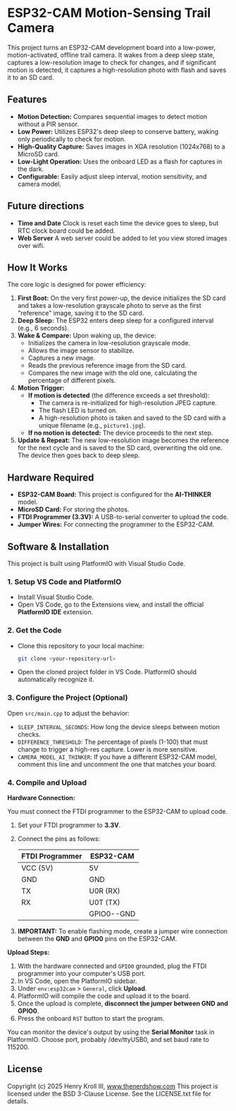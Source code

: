 # ESP32-CAM Motion-Sensing Trail Camera

This project turns an ESP32-CAM development board into a low-power, motion-activated, offline trail camera. It wakes from a deep sleep state, captures a low-resolution image to check for changes, and if significant motion is detected, it captures a high-resolution photo with flash and saves it to an SD card.

## Features

- **Motion Detection:** Compares sequential images to detect motion without a PIR sensor.
- **Low Power:** Utilizes ESP32's deep sleep to conserve battery, waking only periodically to check for motion.
- **High-Quality Capture:** Saves images in XGA resolution (1024x768) to a MicroSD card.
- **Low-Light Operation:** Uses the onboard LED as a flash for captures in the dark.
- **Configurable:** Easily adjust sleep interval, motion sensitivity, and camera model.

## Future directions

- **Time and Date** Clock is reset each time the device goes to sleep, but RTC clock board could be added.
- **Web Server** A web server could be added to let you view stored images over wifi.

## How It Works

The core logic is designed for power efficiency:

1.  **First Boot:** On the very first power-up, the device initializes the SD card and takes a low-resolution grayscale photo to serve as the first "reference" image, saving it to the SD card.
2.  **Deep Sleep:** The ESP32 enters deep sleep for a configured interval (e.g., 6 seconds).
3.  **Wake & Compare:** Upon waking up, the device:
    - Initializes the camera in low-resolution grayscale mode.
    - Allows the image sensor to stabilize.
    - Captures a new image.
    - Reads the previous reference image from the SD card.
    - Compares the new image with the old one, calculating the percentage of different pixels.
4.  **Motion Trigger:**
    - **If motion is detected** (the difference exceeds a set threshold):
        - The camera is re-initialized for high-resolution JPEG capture.
        - The flash LED is turned on.
        - A high-resolution photo is taken and saved to the SD card with a unique filename (e.g., `picture1.jpg`).
    - **If no motion is detected:** The device proceeds to the next step.
5.  **Update & Repeat:** The new low-resolution image becomes the reference for the next cycle and is saved to the SD card, overwriting the old one. The device then goes back to deep sleep.

## Hardware Required

- **ESP32-CAM Board:** This project is configured for the **AI-THINKER** model.
- **MicroSD Card:** For storing the photos.
- **FTDI Programmer (3.3V):** A USB-to-serial converter to upload the code.
- **Jumper Wires:** For connecting the programmer to the ESP32-CAM.

## Software & Installation

This project is built using PlatformIO with Visual Studio Code.

### 1. Setup VS Code and PlatformIO

- Install Visual Studio Code.
- Open VS Code, go to the Extensions view, and install the official **PlatformIO IDE** extension.

### 2. Get the Code

- Clone this repository to your local machine:
  ```bash
  git clone <your-repository-url>
  ```
- Open the cloned project folder in VS Code. PlatformIO should automatically recognize it.

### 3. Configure the Project (Optional)

Open `src/main.cpp` to adjust the behavior:

- `SLEEP_INTERVAL_SECONDS`: How long the device sleeps between motion checks.
- `DIFFERENCE_THRESHOLD`: The percentage of pixels (1-100) that must change to trigger a high-res capture. Lower is more sensitive.
- `CAMERA_MODEL_AI_THINKER`: If you have a different ESP32-CAM model, comment this line and uncomment the one that matches your board.

### 4. Compile and Upload

**Hardware Connection:**

You must connect the FTDI programmer to the ESP32-CAM to upload code.

1.  Set your FTDI programmer to **3.3V**.
2.  Connect the pins as follows:

    | FTDI Programmer | ESP32-CAM      |
    | --------------- | -------------- |
    | VCC (5V)        | 5V             |
    | GND             | GND            |
    | TX              | U0R (RX)       |
    | RX              | U0T (TX)       |
    |                 | GPIO0--GND     |


3.  **IMPORTANT:** To enable flashing mode, create a jumper wire connection between the **GND** and **GPIO0** pins on the ESP32-CAM.

**Upload Steps:**

1.  With the hardware connected and `GPIO0` grounded, plug the FTDI programmer into your computer's USB port.
2.  In VS Code, open the PlatformIO sidebar.
3.  Under `env:esp32cam` > `General`, click **Upload**.
4.  PlatformIO will compile the code and upload it to the board.
5.  Once the upload is complete, **disconnect the jumper between GND and GPIO0**.
6.  Press the onboard `RST` button to start the program.

You can monitor the device's output by using the **Serial Monitor** task in PlatformIO.
Choose port, probably /dev/ttyUSB0, and set baud rate to 115200.

## License

Copyright (c) 2025 Henry Kroll III, www.thenerdshow.com
This project is licensed under the BSD 3-Clause License. See the LICENSE.txt file for details.
